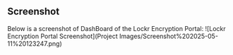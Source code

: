 ## Screenshot
Below is a screenshot of DashBoard of the Lockr Encryption Portal:
![Lockr Encryption Portal Screenshot](Project Images/Screenshot%202025-05-11%20123247.png)


